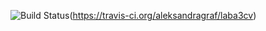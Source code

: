 ﻿![Build Status](https://travis-ci.org/aleksandragraf/laba3cv.svg?branch=master)(https://travis-ci.org/aleksandragraf/laba3cv)
